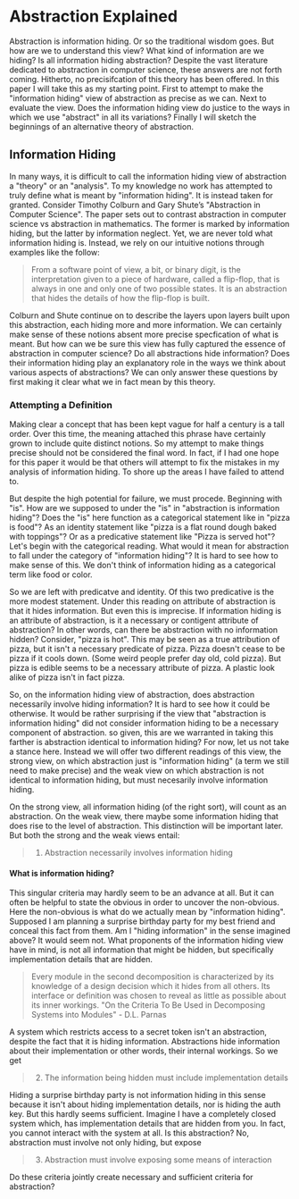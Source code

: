 # Abstraction Explained

Abstraction is information hiding. Or so the traditional wisdom goes. But how are we to understand this view? What kind of information are we hiding? Is all information hiding abstraction? Despite the vast literature dedicated to abstraction in computer science, these answers are not forth coming. Hitherto, no precisifcation of this theory has been offered. In this paper I will take this as my starting point. First to attempt to make the "information hiding" view of abstraction as precise as we can. Next to evaluate the view. Does the information hiding view do justice to the ways in which we use "abstract" in all its variations? Finally I will sketch the beginnings of an alternative theory of abstraction.

## Information Hiding

In many ways, it is difficult to call the information hiding view of abstraction a "theory" or an "analysis". To my knowledge no work has attempted to truly define what is meant by "information hiding". It is instead taken for granted. Consider Timothy Colburn and Gary Shute’s "Abstraction in Computer Science". The paper sets out to contrast abstraction in computer science vs abstraction in mathematics. The former is marked by information hiding, but the latter by information neglect. Yet, we are never told what information hiding is. Instead, we rely on our intuitive notions through examples like the follow:

> From a software point of view, a bit, or binary digit, is the interpretation given to a piece of hardware, called a flip-flop, that is always in one and only one of two possible states. It is an abstraction that hides the details of how the flip-flop is built.

Colburn and Shute continue on to describe the layers upon layers built upon this abstraction, each hiding more and more information. We can certainly make sense of these notions absent more precise specfication of what is meant. But how can we be sure this view has fully captured the essence of abstraction in computer science? Do all abstractions hide information? Does their information hiding play an explanatory role in the ways we think about various aspects of abstractions? We can only answer these questions by first making it clear what we in fact mean by this theory.

### Attempting a Definition

Making clear a concept that has been kept vague for half a century is a tall order. Over this time, the meaning attached this phrase have certainly grown to include quite distinct notions. So my attempt to make things precise should not be considered the final word. In fact, if I had one hope for this paper it would be that others will attempt to fix the mistakes in my analysis of information hiding. To shore up the areas I have failed to attend to. 

But despite the high potential for failure, we must procede. Beginning with "is". How are we supposed to under the "is" in "abstraction is information hiding"? Does the "is" here function as a categorical statement like in "pizza is food"? As an identity statement like "pizza is a flat round dough baked with toppings"? Or as a predicative statement like "Pizza is served hot"? Let's begin with the categorical reading. What would it mean for abstraction to fall under the category of "information hiding"? It is hard to see how to make sense of this. We don't think of information hiding as a categorical term like food or color.

So we are left with predicatve and identity. Of this two predicative is the more modest statement. Under this reading on attribute of abstraction is that it hides information. But even this is imprecise. If information hiding is an attribute of abstraction, is it a necessary or contigent attribute of abstraction? In other words, can there be abstraction with no information hidden? Consider, "pizza is hot". This may be seen as a true attribution of pizza, but it isn't a necessary predicate of pizza. Pizza doesn't cease to be pizza if it cools down. (Some weird people prefer day old, cold pizza). But pizza is edible seems to be a necessary attribute of pizza. A plastic look alike of pizza isn't in fact pizza.

So, on the information hiding view of abstraction, does abstraction necessarily involve hiding information? It is hard to see how it could be otherwise. It would be rather surprising if the view that "abstraction is information hiding" did not consider information hiding to be a necessary component of abstraction. so given, this are we warranted in taking this farther is abstraction identical to information hiding? For now, let us not take a stance here. Instead we will offer two different readings of this view, the strong view, on which abstraction just is "information hiding" (a term we still need to make precise) and the weak view on which abstraction is not identical to information hiding, but must necesarily involve information hiding. 

On the strong view, all information hiding (of the right sort), will count as an abstraction. On the weak view, there maybe some information hiding that does rise to the level of abstraction. This distinction will be important later. But both the strong and the weak views entail:

> 1. Abstraction necessarily involves information hiding

#### What is information hiding?

This singular criteria may hardly seem to be an advance at all. But it can often be helpful to state the obvious in order to uncover the non-obvious. Here the non-obvious is what do we actually mean by "information hiding". Supposed I am planning a surprise birthday party for my best friend and conceal this fact from them. Am I "hiding information" in the sense imagined above? It would seem not. What proponents of the information hiding view have in mind, is not all information that might be hidden, but specifically implementation details that are hidden. 

> Every module in the second decomposition is characterized by its knowledge of a design decision which it hides from all others. Its interface or definition was chosen to reveal as little as possible about its inner workings.  "On the Criteria To Be Used in Decomposing Systems into Modules" - D.L. Parnas 

A system which restricts access to a secret token isn't an abstraction, despite the fact that it is hiding information. Abstractions hide information about their implementation or other words, their internal workings. So we get 

> 2. The information being hidden must include implementation details

Hiding a surprise birthday party is not information hiding in this sense because it isn't about hiding implementation details, nor is hiding the auth key. But this hardly seems sufficient. Imagine I have a completely closed system which, has implementation details that are hidden from you. In fact, you cannot interact with the system at all. Is this abstraction? No, abstraction must involve not only hiding, but expose

> 3. Abstraction must involve exposing some means of interaction

Do these criteria jointly create necessary and sufficient criteria for abstraction? 